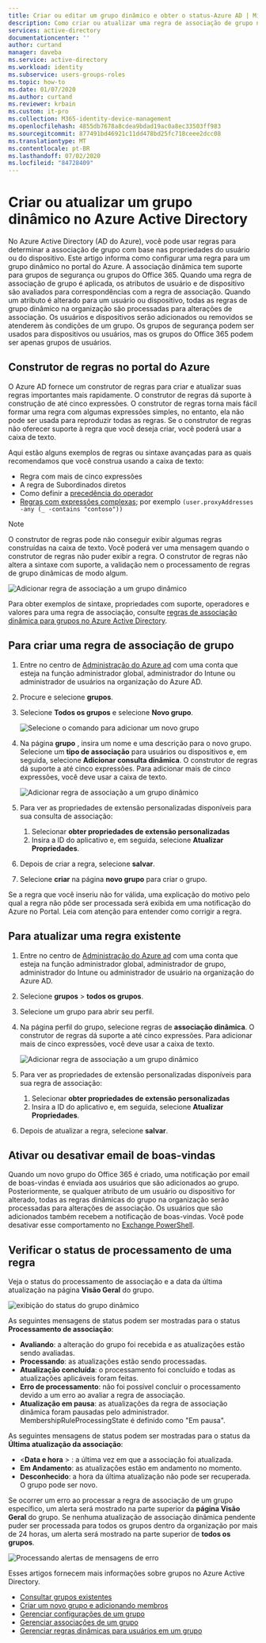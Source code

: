 ```yaml
---
title: Criar ou editar um grupo dinâmico e obter o status-Azure AD | Microsoft Docs
description: Como criar ou atualizar uma regra de associação de grupo no portal do Azure e verificar seu status de processamento.
services: active-directory
documentationcenter: ''
author: curtand
manager: daveba
ms.service: active-directory
ms.workload: identity
ms.subservice: users-groups-roles
ms.topic: how-to
ms.date: 01/07/2020
ms.author: curtand
ms.reviewer: krbain
ms.custom: it-pro
ms.collection: M365-identity-device-management
ms.openlocfilehash: 4855db7678a8cdea9bdad19ac0a8ec33503ff983
ms.sourcegitcommit: 877491bd46921c11dd478bd25fc718ceee2dcc08
ms.translationtype: MT
ms.contentlocale: pt-BR
ms.lasthandoff: 07/02/2020
ms.locfileid: "84728409"
---
```

# <a name="create-or-update-a-dynamic-group-in-azure-active-directory"></a>Criar ou atualizar um grupo dinâmico no Azure Active Directory

No Azure Active Directory (AD do Azure), você pode usar regras para determinar a associação de grupo com base nas propriedades do usuário ou do dispositivo. Este artigo informa como configurar uma regra para um grupo dinâmico no portal do Azure.
A associação dinâmica tem suporte para grupos de segurança ou grupos do Office 365. Quando uma regra de associação de grupo é aplicada, os atributos de usuário e de dispositivo são avaliados para correspondências com a regra de associação. Quando um atributo é alterado para um usuário ou dispositivo, todas as regras de grupo dinâmico na organização são processadas para alterações de associação. Os usuários e dispositivos serão adicionados ou removidos se atenderem às condições de um grupo. Os grupos de segurança podem ser usados para dispositivos ou usuários, mas os grupos do Office 365 podem ser apenas grupos de usuários.

## <a name="rule-builder-in-the-azure-portal"></a>Construtor de regras no portal do Azure

O Azure AD fornece um construtor de regras para criar e atualizar suas regras importantes mais rapidamente. O construtor de regras dá suporte à construção de até cinco expressões. O construtor de regras torna mais fácil formar uma regra com algumas expressões simples, no entanto, ela não pode ser usada para reproduzir todas as regras. Se o construtor de regras não oferecer suporte à regra que você deseja criar, você poderá usar a caixa de texto.

Aqui estão alguns exemplos de regras ou sintaxe avançadas para as quais recomendamos que você construa usando a caixa de texto:

- Regra com mais de cinco expressões
- A regra de Subordinados diretos
- Como definir a [precedência do operador](groups-dynamic-membership.md#operator-precedence)
- [Regras com expressões complexas](groups-dynamic-membership.md#rules-with-complex-expressions); por exemplo `(user.proxyAddresses -any (_ -contains "contoso"))`

> [!NOTE]
> O construtor de regras pode não conseguir exibir algumas regras construídas na caixa de texto. Você poderá ver uma mensagem quando o construtor de regras não puder exibir a regra. O construtor de regras não altera a sintaxe com suporte, a validação nem o processamento de regras de grupo dinâmicas de modo algum.

![Adicionar regra de associação a um grupo dinâmico](./media/groups-create-rule/update-dynamic-group-rule.png)

Para obter exemplos de sintaxe, propriedades com suporte, operadores e valores para uma regra de associação, consulte [regras de associação dinâmica para grupos no Azure Active Directory](groups-dynamic-membership.md).

## <a name="to-create-a-group-membership-rule"></a>Para criar uma regra de associação de grupo

1. Entre no centro de [Administração do Azure ad](https://aad.portal.azure.com) com uma conta que esteja na função administrador global, administrador do Intune ou administrador de usuários na organização do Azure AD.
1. Procure e selecione **grupos**.
1. Selecione **Todos os grupos** e selecione **Novo grupo**.

   ![Selecione o comando para adicionar um novo grupo](./media/groups-create-rule/create-new-group-azure-active-directory.png)

1. Na página **grupo** , insira um nome e uma descrição para o novo grupo. Selecione um **tipo de associação** para usuários ou dispositivos e, em seguida, selecione **Adicionar consulta dinâmica**. O construtor de regras dá suporte a até cinco expressões. Para adicionar mais de cinco expressões, você deve usar a caixa de texto.

   ![Adicionar regra de associação a um grupo dinâmico](./media/groups-create-rule/add-dynamic-group-rule.png)

1. Para ver as propriedades de extensão personalizadas disponíveis para sua consulta de associação:
   1. Selecionar **obter propriedades de extensão personalizadas**
   1. Insira a ID do aplicativo e, em seguida, selecione **Atualizar Propriedades**.
1. Depois de criar a regra, selecione **salvar**.
1. Selecione **criar** na página **novo grupo** para criar o grupo.

Se a regra que você inseriu não for válida, uma explicação do motivo pelo qual a regra não pôde ser processada será exibida em uma notificação do Azure no Portal. Leia com atenção para entender como corrigir a regra.

## <a name="to-update-an-existing-rule"></a>Para atualizar uma regra existente

1. Entre no centro de [Administração do Azure ad](https://aad.portal.azure.com) com uma conta que esteja na função administrador global, administrador de grupo, administrador do Intune ou administrador de usuário na organização do Azure AD.
1. Selecione **grupos**  >  **todos os grupos**.
1. Selecione um grupo para abrir seu perfil.
1. Na página perfil do grupo, selecione regras de **associação dinâmica**. O construtor de regras dá suporte a até cinco expressões. Para adicionar mais de cinco expressões, você deve usar a caixa de texto.

   ![Adicionar regra de associação a um grupo dinâmico](./media/groups-create-rule/update-dynamic-group-rule.png)

1. Para ver as propriedades de extensão personalizadas disponíveis para sua regra de associação:
   1. Selecionar **obter propriedades de extensão personalizadas**
   1. Insira a ID do aplicativo e, em seguida, selecione **Atualizar Propriedades**.
1. Depois de atualizar a regra, selecione **salvar**.

## <a name="turn-on-or-off-welcome-email"></a>Ativar ou desativar email de boas-vindas

Quando um novo grupo do Office 365 é criado, uma notificação por email de boas-vindas é enviada aos usuários que são adicionados ao grupo. Posteriormente, se qualquer atributo de um usuário ou dispositivo for alterado, todas as regras dinâmicas do grupo na organização serão processadas para alterações de associação. Os usuários que são adicionados também recebem a notificação de boas-vindas. Você pode desativar esse comportamento no [Exchange PowerShell](https://docs.microsoft.com/powershell/module/exchange/users-and-groups/Set-UnifiedGroup?view=exchange-ps).

## <a name="check-processing-status-for-a-rule"></a>Verificar o status de processamento de uma regra

Veja o status do processamento de associação e a data da última atualização na página **Visão Geral** do grupo.
  
  ![exibição do status do grupo dinâmico](./media/groups-create-rule/group-status.png)

As seguintes mensagens de status podem ser mostradas para o status **Processamento de associação**:

- **Avaliando**: a alteração do grupo foi recebida e as atualizações estão sendo avaliadas.
- **Processando**: as atualizações estão sendo processadas.
- **Atualização concluída**: o processamento foi concluído e todas as atualizações aplicáveis foram feitas.
- **Erro de processamento**: não foi possível concluir o processamento devido a um erro ao avaliar a regra de associação.
- **Atualização em pausa**: as atualizações da regra de associação dinâmica foram pausadas pelo administrador. MembershipRuleProcessingState é definido como "Em pausa".

As seguintes mensagens de status podem ser mostradas para o status da **Última atualização da associação**:

- &lt;**Data e hora** &gt; : a última vez em que a associação foi atualizada.
- **Em Andamento**: as atualizações estão em andamento no momento.
- **Desconhecido**: a hora da última atualização não pode ser recuperada. O grupo pode ser novo.

Se ocorrer um erro ao processar a regra de associação de um grupo específico, um alerta será mostrado na parte superior da **página Visão Geral** do grupo. Se nenhuma atualização de associação dinâmica pendente puder ser processada para todos os grupos dentro da organização por mais de 24 horas, um alerta será mostrado na parte superior de **todos os grupos**.

![Processando alertas de mensagens de erro](./media/groups-create-rule/processing-error.png)

Esses artigos fornecem mais informações sobre grupos no Azure Active Directory.

- [Consultar grupos existentes](../fundamentals/active-directory-groups-view-azure-portal.md)
- [Criar um novo grupo e adicionando membros](../fundamentals/active-directory-groups-create-azure-portal.md)
- [Gerenciar configurações de um grupo](../fundamentals/active-directory-groups-settings-azure-portal.md)
- [Gerenciar associações de um grupo](../fundamentals/active-directory-groups-membership-azure-portal.md)
- [Gerenciar regras dinâmicas para usuários em um grupo](groups-dynamic-membership.md)
